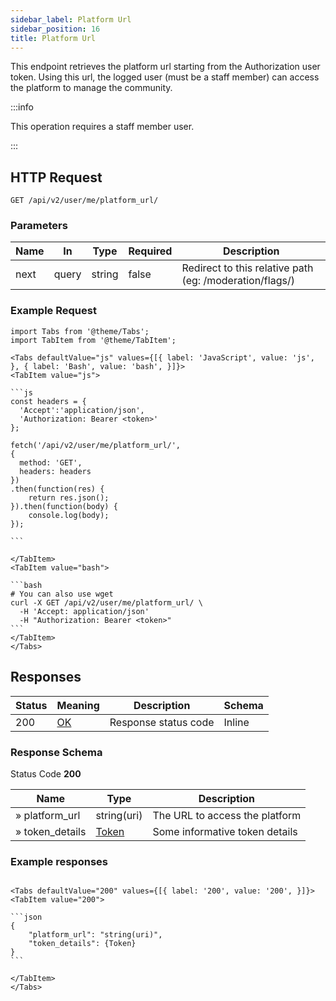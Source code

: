 ```yaml
---
sidebar_label: Platform Url
sidebar_position: 16
title: Platform Url
---
```


This endpoint retrieves the platform url starting from the Authorization user token.
Using this url, the logged user (must be a staff member) can access the platform to manage the community.

:::info

This operation requires a staff member user.

:::

## HTTP Request

`GET /api/v2/user/me/platform_url/`

### Parameters

|Name|In|Type|Required|Description|
|---|---|---|---|---|
|next|query|string|false|Redirect to this relative path (eg: /moderation/flags/)|

### Example Request

````mdx-code-block
import Tabs from '@theme/Tabs';
import TabItem from '@theme/TabItem';

<Tabs defaultValue="js" values={[{ label: 'JavaScript', value: 'js', }, { label: 'Bash', value: 'bash', }]}>
<TabItem value="js">

```js
const headers = {
  'Accept':'application/json',
  'Authorization: Bearer <token>'
};

fetch('/api/v2/user/me/platform_url/',
{
  method: 'GET',
  headers: headers
})
.then(function(res) {
    return res.json();
}).then(function(body) {
    console.log(body);
});

```

</TabItem>
<TabItem value="bash">

```bash
# You can also use wget
curl -X GET /api/v2/user/me/platform_url/ \
  -H 'Accept: application/json'
  -H "Authorization: Bearer <token>"
```
</TabItem>
</Tabs>
````

## Responses

|Status|Meaning|Description|Schema|
|---|---|---|---|
|200|[OK](https://tools.ietf.org/html/rfc7231#section-6.3.1)|Response status code|Inline|

### Response Schema

Status Code **200**

| Name            | Type                                         | Description                    |
|-----------------|----------------------------------------------|--------------------------------|
| » platform_url  | string(uri)                                  | The URL to access the platform |
| » token_details | [Token](/docs/apireference/v2/schemas/token) | Some informative token details |

### Example responses


````mdx-code-block

<Tabs defaultValue="200" values={[{ label: '200', value: '200', }]}>
<TabItem value="200">

```json
{
    "platform_url": "string(uri)",
    "token_details": {Token}
}
```

</TabItem>
</Tabs>
````




